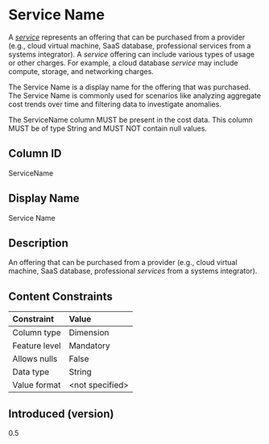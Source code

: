 # Service Name

A [*service*](#glossary:service) represents an offering that can be purchased from a provider (e.g., cloud virtual machine, SaaS database, professional services from a systems integrator). A *service* offering can include various types of usage or other charges. For example, a cloud database *service* may include compute, storage, and networking charges.

The Service Name is a display name for the offering that was purchased. The Service Name is commonly used for scenarios like analyzing aggregate cost trends over time and filtering data to investigate anomalies.

The ServiceName column MUST be present in the cost data. This column MUST be of type String and MUST NOT contain null values.

## Column ID

ServiceName

## Display Name

Service Name

## Description

An offering that can be purchased from a provider (e.g., cloud virtual machine, SaaS database, professional *services* from a systems integrator).

## Content Constraints

| Constraint      | Value            |
| :-------------- | :--------------- |
| Column type     | Dimension        |
| Feature level   | Mandatory        |
| Allows nulls    | False            |
| Data type       | String           |
| Value format    | \<not specified> |

## Introduced (version)

0.5

